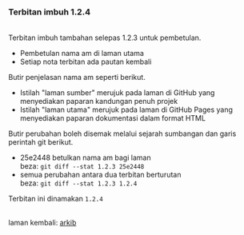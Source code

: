 ### Terbitan imbuh 1.2.4

&nbsp;  
Terbitan imbuh tambahan selepas 1.2.3 untuk pembetulan.

- Pembetulan nama am di laman utama
- Setiap nota terbitan ada pautan kembali

Butir penjelasan nama am seperti berikut.

- Istilah "laman sumber" merujuk pada laman di GitHub yang
menyediakan paparan kandungan penuh projek
- Istilah "laman utama" merujuk pada laman di GitHub Pages
yang menyediakan paparan dokumentasi dalam format HTML

Butir perubahan boleh disemak melalui sejarah sumbangan
dan garis perintah git berikut.

- 25e2448 betulkan nama am bagi laman  
beza: `git diff --stat 1.2.3 25e2448`
- semua perubahan antara dua terbitan berturutan  
beza: `git diff --stat 1.2.3 1.2.4`

Terbitan ini dinamakan `1.2.4`

&nbsp;  
laman kembali: [arkib][0]

  [0]: ../index.md
